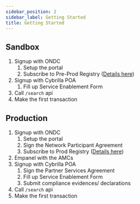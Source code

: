 ```yaml
---
sidebar_position: 2
sidebar_label: Getting Started
title: Getting Started
---
```


## Sandbox
1. Signup with ONDC
    1. Setup the portal
    1. Subscribe to Pre-Prod Registry ([Details here](https://github.com/ONDC-Official/developer-docs/blob/main/registry/Onboarding%20of%20Participants.md))
1. Signup with Cybrilla POA
    1. Fill up Service Enablement Form
1. Call `/search` api
1. Make the first transaction

## Production
1. Signup with ONDC
    1. Setup the portal
    1. Sign the Network Participant Agreement
    1. Subscribe to Prod Registry ([Details here](https://github.com/ONDC-Official/developer-docs/blob/main/registry/Onboarding%20of%20Participants.md))
1. Empanel with the AMCs
1. Signup with Cybrilla POA
    1. Sign the Partner Services Agreement
    1. Fill up Service Enablement Form
    1. Submit compliance evidences/ declarations
1. Call `/search` api
1. Make the first transaction

<!-- ## TODO
- json request creator - choose action call, transaction type, 
  -->